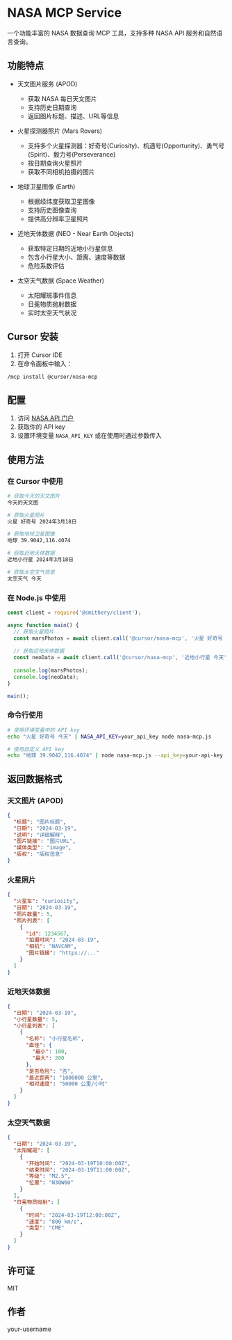 # NASA MCP Service

一个功能丰富的 NASA 数据查询 MCP 工具，支持多种 NASA API 服务和自然语言查询。

## 功能特点

- 天文图片服务 (APOD)
  - 获取 NASA 每日天文图片
  - 支持历史日期查询
  - 返回图片标题、描述、URL等信息

- 火星探测器照片 (Mars Rovers)
  - 支持多个火星探测器：好奇号(Curiosity)、机遇号(Opportunity)、勇气号(Spirit)、毅力号(Perseverance)
  - 按日期查询火星照片
  - 获取不同相机拍摄的图片

- 地球卫星图像 (Earth)
  - 根据经纬度获取卫星图像
  - 支持历史图像查询
  - 提供高分辨率卫星照片

- 近地天体数据 (NEO - Near Earth Objects)
  - 获取特定日期的近地小行星信息
  - 包含小行星大小、距离、速度等数据
  - 危险系数评估

- 太空天气数据 (Space Weather)
  - 太阳耀斑事件信息
  - 日冕物质抛射数据
  - 实时太空天气状况

## Cursor 安装

1. 打开 Cursor IDE
2. 在命令面板中输入：
```bash
/mcp install @cursor/nasa-mcp
```

## 配置

1. 访问 [NASA API 门户](https://api.nasa.gov/)
2. 获取你的 API key
3. 设置环境变量 `NASA_API_KEY` 或在使用时通过参数传入

## 使用方法

### 在 Cursor 中使用

```bash
# 获取今天的天文图片
今天的天文图

# 获取火星照片
火星 好奇号 2024年3月18日

# 获取地球卫星图像
地球 39.9042,116.4074

# 获取近地天体数据
近地小行星 2024年3月18日

# 获取太空天气信息
太空天气 今天
```

### 在 Node.js 中使用

```javascript
const client = require('@smithery/client');

async function main() {
  // 获取火星照片
  const marsPhotos = await client.call('@cursor/nasa-mcp', '火星 好奇号 今天');
  
  // 获取近地天体数据
  const neoData = await client.call('@cursor/nasa-mcp', '近地小行星 今天');
  
  console.log(marsPhotos);
  console.log(neoData);
}

main();
```

### 命令行使用

```bash
# 使用环境变量中的 API key
echo "火星 好奇号 今天" | NASA_API_KEY=your_api_key node nasa-mcp.js

# 使用自定义 API key
echo "地球 39.9042,116.4074" | node nasa-mcp.js --api_key=your-api-key
```

## 返回数据格式

### 天文图片 (APOD)
```json
{
  "标题": "图片标题",
  "日期": "2024-03-19",
  "说明": "详细解释",
  "图片链接": "图片URL",
  "媒体类型": "image",
  "版权": "版权信息"
}
```

### 火星照片
```json
{
  "火星车": "curiosity",
  "日期": "2024-03-19",
  "照片数量": 5,
  "照片列表": [
    {
      "id": 1234567,
      "拍摄时间": "2024-03-19",
      "相机": "NAVCAM",
      "图片链接": "https://..."
    }
  ]
}
```

### 近地天体数据
```json
{
  "日期": "2024-03-19",
  "小行星数量": 5,
  "小行星列表": [
    {
      "名称": "小行星名称",
      "直径": {
        "最小": 100,
        "最大": 200
      },
      "是否危险": "否",
      "最近距离": "1000000 公里",
      "相对速度": "50000 公里/小时"
    }
  ]
}
```

### 太空天气数据
```json
{
  "日期": "2024-03-19",
  "太阳耀斑": [
    {
      "开始时间": "2024-03-19T10:00:00Z",
      "结束时间": "2024-03-19T11:00:00Z",
      "等级": "M2.5",
      "位置": "N30W60"
    }
  ],
  "日冕物质抛射": [
    {
      "时间": "2024-03-19T12:00:00Z",
      "速度": "800 km/s",
      "类型": "CME"
    }
  ]
}
```

## 许可证

MIT

## 作者

your-username 